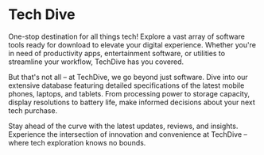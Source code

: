 # Tech Dive
One-stop destination for all things tech! Explore a vast array of software tools ready for download to elevate your digital experience. Whether you're in need of productivity apps, entertainment software, or utilities to streamline your workflow, TechDive has you covered.

But that's not all – at TechDive, we go beyond just software. Dive into our extensive database featuring detailed specifications of the latest mobile phones, laptops, and tablets. From processing power to storage capacity, display resolutions to battery life, make informed decisions about your next tech purchase.

Stay ahead of the curve with the latest updates, reviews, and insights. Experience the intersection of innovation and convenience at TechDive – where tech exploration knows no bounds.
